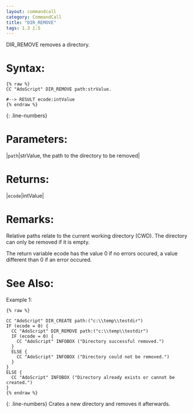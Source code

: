 ```yaml
---
layout: commandcall
category: CommandCall
title: "DIR_REMOVE"
tags: 1.3 1.5
---
```


DIR_REMOVE removes a directory.

# Syntax:  

```adoscript
{% raw %}
CC "AdoScript" DIR_REMOVE path:strValue.

#--> RESULT ecode:intValue
{% endraw %}
```
{: .line-numbers}

# Parameters:  

|`path`|strValue, the path to the directory to be removed|

# Returns:  

|`ecode`|intValue|

# Remarks:

Relative paths relate to the current working directory (CWD). The directory can only be removed if it is empty.  

The return variable ecode has the value 0 if no errors occured, a value different than 0 if an error occured.

# See Also:  



Example 1:

```adoscript
{% raw %}

CC "AdoScript" DIR_CREATE path:("c:\\temp\\testdir")
IF (ecode = 0) {
  CC "AdoScript" DIR_REMOVE path:("c:\\temp\\testdir")
  IF (ecode = 0) {
    CC "AdoScript" INFOBOX ("Directory successful removed.")
  }
  ELSE {
    CC "AdoScript" INFOBOX ("Directory could not be removed.")
  }
}
ELSE {
  CC "AdoScript" INFOBOX ("Directory already exists or cannot be created.")
}
{% endraw %}
```
{: .line-numbers}
Crates a new directory and removes it afterwards.

